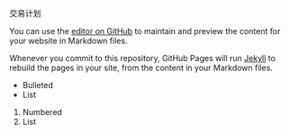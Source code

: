 交易计划

You can use the [editor on GitHub](https://github.com/mingrengege2020/plan/edit/gh-pages/index.md) to maintain and preview the content for your website in Markdown files.

Whenever you commit to this repository, GitHub Pages will run [Jekyll](https://jekyllrb.com/) to rebuild the pages in your site, from the content in your Markdown files.




- Bulleted
- List

1. Numbered
2. List


